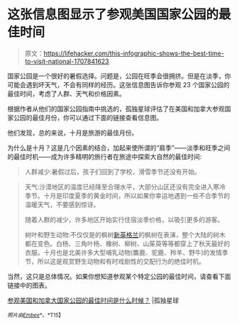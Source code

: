 # 这张信息图显示了参观美国国家公园的最佳时间

> 原文：<https://lifehacker.com/this-infographic-shows-the-best-time-to-visit-national-1707841623>

国家公园是一个很好的暑假选择。问题是，公园在旺季会很拥挤。但是在淡季，你可能会遇到坏天气，不会有同样的经历。这张信息图告诉你参观 23 个国家公园的最佳时间，考虑了人群、天气和价格因素。



根据作者从他们的国家公园指南中挑选的，孤独星球评估了在美国和加拿大参观国家公园的最佳月份，你可以通过下面的链接查看信息图。

他们发现，总的来说，十月是旅游的最佳月份。

为什么是十月？这是几个因素的结合，加起来使所谓的“肩季”——淡季和旺季之间的最佳时机——成为许多精明的旅行者在旅途中探索大自然的最佳时间:

> 人群减少:暑假过后，孩子们回到了学校，滑雪季节还没有开始。

> 天气:沙漠地区的温度已经降至合理水平，大部分山区还没有完全进入寒冷季节。十月是印度夏季的黄金时间，所以如果你幸运地遇到一些不合季节的温暖天气，不要感到惊讶。
> 
> 随着人群的减少，许多地区开始实行住宿淡季价格，以吸引更多的游客。
> 
> 树叶和野生动物:不仅仅是的枫树[新英格兰](http://www.lonelyplanet.com/usa/new-england)的枫树在表演，整个大陆的树木都在变色。白杨、三角叶杨、橡树、柳树、山茱萸等等都穿上了秋天最好的衣服。十月也是北美许多大型哺乳动物(麋鹿、驼鹿、羚羊、野牛)的发情季节，所以这是观赏野生动物和有时戏剧性的交配行为的绝佳时机。

当然，这只是总体情况。如果你想知道参观某个特定公园的最佳时间，请查看下面链接中的图表。

[参观美国和加拿大国家公园的最佳时间是什么时候？](http://www.lonelyplanet.com/canada/travel-tips-and-articles/76839?affil=twit&crlt.pid=camp.7qs7VvdJeJ7q) |孤独星球

<small>*照片由*</small>[<small>*Embee*</small>](http://pixabay.com/en/yosemite-national-park-america-657421/)<small>*。*T15】</small>